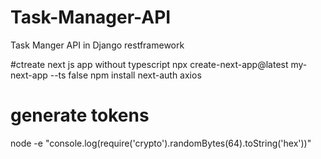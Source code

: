 # Task-Manager-API
Task Manger API in Django restframework

#ctreate next js app without typescript
npx create-next-app@latest my-next-app --ts false
npm install next-auth axios
# generate tokens
node -e "console.log(require('crypto').randomBytes(64).toString('hex'))"